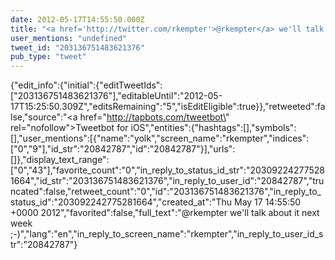 ```yaml
---
date: 2012-05-17T14:55:50.000Z
title: "<a href='http://twitter.com/rkempter'>@rkempter</a> we'll talk about it next week ;-)″"
user_mentions: "undefined"
tweet_id: "203136751483621376"
pub_type: "tweet"
---
```

{"edit_info":{"initial":{"editTweetIds":["203136751483621376"],"editableUntil":"2012-05-17T15:25:50.309Z","editsRemaining":"5","isEditEligible":true}},"retweeted":false,"source":"<a href=\"http://tapbots.com/tweetbot\" rel=\"nofollow\">Tweetbot for iOS</a>","entities":{"hashtags":[],"symbols":[],"user_mentions":[{"name":"yolk","screen_name":"rkempter","indices":["0","9"],"id_str":"20842787","id":"20842787"}],"urls":[]},"display_text_range":["0","43"],"favorite_count":"0","in_reply_to_status_id_str":"203092242775281664","id_str":"203136751483621376","in_reply_to_user_id":"20842787","truncated":false,"retweet_count":"0","id":"203136751483621376","in_reply_to_status_id":"203092242775281664","created_at":"Thu May 17 14:55:50 +0000 2012","favorited":false,"full_text":"@rkempter we'll talk about it next week ;-)","lang":"en","in_reply_to_screen_name":"rkempter","in_reply_to_user_id_str":"20842787"}
